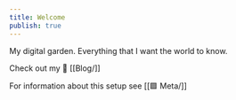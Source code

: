 ```yaml
---
title: Welcome
publish: true
---
```


My digital garden. Everything that I want the world to know.

Check out my 📝 [[Blog/]]

For information about this setup see [[🟪 Meta/]]


